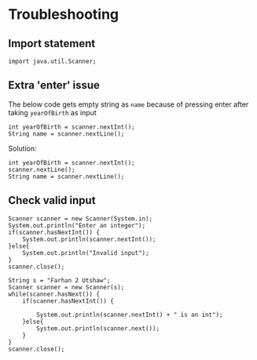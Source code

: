 # Troubleshooting
## Import statement
```
import java.util.Scanner;
```
## Extra 'enter' issue
The below code gets empty string as `name` because of pressing enter after taking `yearOfBirth`  as input
```
int yearOfBirth = scanner.nextInt();
String name = scanner.nextLine();
```
Solution:
```
int yearOfBirth = scanner.nextInt();
scanner.nextLine();
String name = scanner.nextLine();
```

## Check valid input 
```
Scanner scanner = new Scanner(System.in);
System.out.println("Enter an integer");
if(scanner.hasNextInt()) {
    System.out.println(scanner.nextInt());
}else{
    System.out.println("Invalid input");
}
scanner.close();
```
```
String s = "Farhan 2 Utshaw";
Scanner scanner = new Scanner(s);
while(scanner.hasNext()) {
    if(scanner.hasNextInt()) {

        System.out.println(scanner.nextInt() + " is an int");
    }else{
        System.out.println(scanner.next());
    }
}
scanner.close();
```
